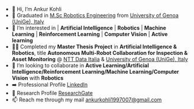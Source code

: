 - 👋 Hi, I’m Ankur Kohli
- 🌱 Graduated in [M.Sc Robotics Engineering](https://corsi.unige.it/corsi/10635) from [University of Genoa (UniGe), Italy](https://unige.it/en)
- 👀 I’m interested in  | **Artificial Intelligence** | **Robotics** | **Machine Learning** | **Reinforcement Learning** | **Computer Vision** | **Active learning**
- 👨‍💻 Completed my **Master Thesis Project** in **Artificial Intelligence & Robotics**, title **Autonomous Multi-Robot Collaboration for Inspection & Asset Monitoring** @ [NTT Data Italia](https://it.nttdata.com/) & [University of Genoa (UniGe), Italy](https://unige.it/en)
- 💞️ I’m looking to collaborate in **Active Learning/Artificial Intelligence/Reinforcement Learning/Machine Learning/Computer Vision** with **Robotics**
- ➡️ Professional Profile [LinkedIn](https://www.linkedin.com/in/ankur-kohli-7a5865157/)
- 🔭 Research Profile [ResearchGate](https://www.researchgate.net/profile/Ankur-Kohli-4)
- 📫 Reach me through my mail ankurkohli1997007@gmail.com 

<!---
ankurkohli007/ankurkohli007 is a ✨ special ✨ repository because its `README.md` (this file) appears on your GitHub profile.
You can click the Preview link to take a look at your changes.
--->
